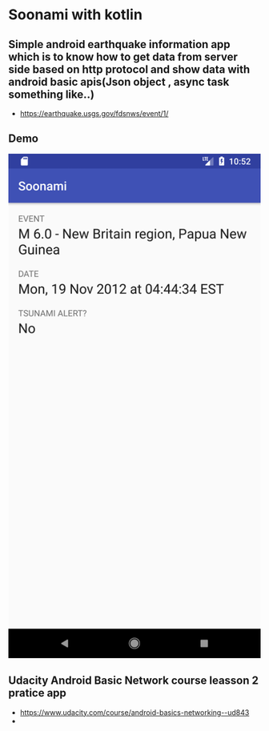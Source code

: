 # Soonami with kotlin

## Simple android earthquake information app which is to know how to get data from server side based on http protocol and show data with android basic apis(Json object , async task something like..) 

- https://earthquake.usgs.gov/fdsnws/event/1/
  


## Demo
![demo](https://github.com/superbderrick/Soonami/blob/starting-point/demo/demo.png)


## Udacity Android Basic Network course leasson 2 pratice app

- https://www.udacity.com/course/android-basics-networking--ud843
-



